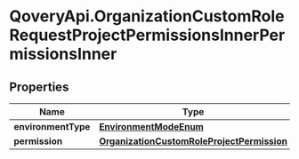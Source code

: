 # QoveryApi.OrganizationCustomRoleRequestProjectPermissionsInnerPermissionsInner

## Properties

Name | Type | Description | Notes
------------ | ------------- | ------------- | -------------
**environmentType** | [**EnvironmentModeEnum**](EnvironmentModeEnum.md) |  | [optional] 
**permission** | [**OrganizationCustomRoleProjectPermission**](OrganizationCustomRoleProjectPermission.md) |  | [optional] 



